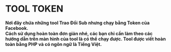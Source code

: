 # TOOL TOKEN
**Nơi đây chứa những tool Trao Đổi Sub nhưng chạy bằng Token của Facebook. <br />
Cách sử dụng hoàn toàn đơn giản nhé, các bạn chỉ cần làm theo các hướng dẫn trên màn hình của tool là có thể chạy được. Tool được viết hoàn toàn bằng PHP và có ngôn ngữ là Tiếng Việt.**
